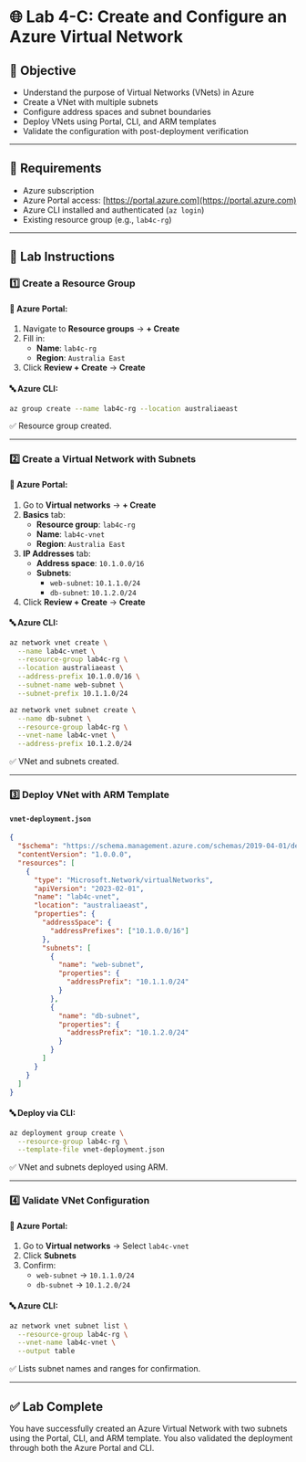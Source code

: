 # 🌐 Lab 4-C: Create and Configure an Azure Virtual Network

## 🎯 Objective

- Understand the purpose of Virtual Networks (VNets) in Azure
- Create a VNet with multiple subnets
- Configure address spaces and subnet boundaries
- Deploy VNets using Portal, CLI, and ARM templates
- Validate the configuration with post-deployment verification

---

## 🧰 Requirements

- Azure subscription
- Azure Portal access: [https://portal.azure.com](https://portal.azure.com)
- Azure CLI installed and authenticated (`az login`)
- Existing resource group (e.g., `lab4c-rg`)

---

## 👣 Lab Instructions

### 1️⃣ Create a Resource Group

#### 🔹 Azure Portal:

1. Navigate to **Resource groups** → **+ Create**
2. Fill in:
   - **Name**: `lab4c-rg`
   - **Region**: `Australia East`
3. Click **Review + Create** → **Create**

#### 🔤 Azure CLI:

```bash
az group create --name lab4c-rg --location australiaeast
```

✅ Resource group created.

---

### 2️⃣ Create a Virtual Network with Subnets

#### 🔹 Azure Portal:

1. Go to **Virtual networks** → **+ Create**
2. **Basics** tab:
   - **Resource group**: `lab4c-rg`
   - **Name**: `lab4c-vnet`
   - **Region**: `Australia East`
3. **IP Addresses** tab:
   - **Address space**: `10.1.0.0/16`
   - **Subnets**:
     - `web-subnet`: `10.1.1.0/24`
     - `db-subnet`: `10.1.2.0/24`
4. Click **Review + Create** → **Create**

#### 🔤 Azure CLI:

```bash
az network vnet create \
  --name lab4c-vnet \
  --resource-group lab4c-rg \
  --location australiaeast \
  --address-prefix 10.1.0.0/16 \
  --subnet-name web-subnet \
  --subnet-prefix 10.1.1.0/24

az network vnet subnet create \
  --name db-subnet \
  --resource-group lab4c-rg \
  --vnet-name lab4c-vnet \
  --address-prefix 10.1.2.0/24
```

✅ VNet and subnets created.

---

### 3️⃣ Deploy VNet with ARM Template

#### `vnet-deployment.json`

```json
{
  "$schema": "https://schema.management.azure.com/schemas/2019-04-01/deploymentTemplate.json#",
  "contentVersion": "1.0.0.0",
  "resources": [
    {
      "type": "Microsoft.Network/virtualNetworks",
      "apiVersion": "2023-02-01",
      "name": "lab4c-vnet",
      "location": "australiaeast",
      "properties": {
        "addressSpace": {
          "addressPrefixes": ["10.1.0.0/16"]
        },
        "subnets": [
          {
            "name": "web-subnet",
            "properties": {
              "addressPrefix": "10.1.1.0/24"
            }
          },
          {
            "name": "db-subnet",
            "properties": {
              "addressPrefix": "10.1.2.0/24"
            }
          }
        ]
      }
    }
  ]
}
```

#### 🔤 Deploy via CLI:

```bash
az deployment group create \
  --resource-group lab4c-rg \
  --template-file vnet-deployment.json
```

✅ VNet and subnets deployed using ARM.

---

### 4️⃣ Validate VNet Configuration

#### 🔹 Azure Portal:

1. Go to **Virtual networks** → Select `lab4c-vnet`
2. Click **Subnets**
3. Confirm:
   - `web-subnet` → `10.1.1.0/24`
   - `db-subnet` → `10.1.2.0/24`

#### 🔤 Azure CLI:

```bash
az network vnet subnet list \
  --resource-group lab4c-rg \
  --vnet-name lab4c-vnet \
  --output table
```

✅ Lists subnet names and ranges for confirmation.

---

## ✅ Lab Complete

You have successfully created an Azure Virtual Network with two subnets using the Portal, CLI, and ARM template. You also validated the deployment through both the Azure Portal and CLI.

